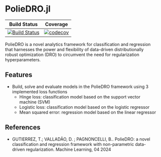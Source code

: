 # PolieDRO.jl

[build-img]: https://github.com/joaoqcouto/PolieDRO.jl/actions/workflows/CI.yml/badge.svg?branch=main
[build-url]: https://github.com/joaoqcouto/PolieDRO.jl/actions/workflows/CI.yml?query=branch%3Amain

[codecov-img]: https://codecov.io/gh/joaoqcouto/PolieDRO.jl/graph/badge.svg?token=N0OWW35K7J
[codecov-url]: https://codecov.io/gh/joaoqcouto/PolieDRO.jl

| **Build Status** | **Coverage** |
|:-----------------:|:-----------------:|
| [![Build Status][build-img]][build-url] | [![codecov][codecov-img]][codecov-url]|

PolieDRO is a novel analytics framework for classification and regression that harnesses the power and flexibility of data-driven distributionally robust optimization (DRO) to circumvent the need for regularization hyperparameters.

## Features
* Build, solve and evaluate models in the PolieDRO framework using 3 implemented loss functions
  * Hinge loss: classification model based on the support vector machine (SVM)
  * Logistic loss: classification model based on the logistic regressor
  * Mean squared error: regression model based on the linear regressor

## References 
-  GUTIERREZ, T.; VALLADÃO, D. ; PAGNONCELLI, B.. PolieDRO: a novel classification and regression framework with non-parametric data-driven regularization. Machine Learning, 04 2024
